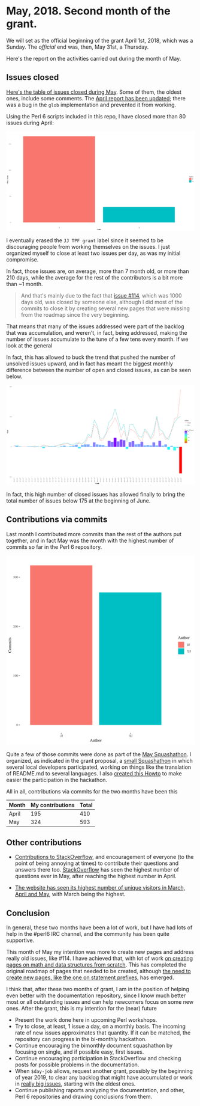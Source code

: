 # May, 2018. Second month of the grant.

We will set as the official beginning of the grant April 1st, 2018,
which was a Sunday. The *official* end was, then, May 31st, a Thursday.

Here's the report on the activities carried out during the month of May.

## Issues closed

[Here's the table of issues closed during May](/report/issues-May-2018.md). Some
of them, the oldest ones, include some
comments. The
[April report has been updated](/report/issues-April-2018.md); there
was a bug in the `glob` implementation and prevented it from working.

Using the Perl 6 scripts included in this repo, I have closed more than 80
issues during April:

![Issues closed by me and others](illos/closed-issues-may.png)

I eventually erased the `JJ TPF grant` label since it seemed to be
discouraging people from working themselves on the issues. I just
organized myself to close at least two issues per day, as was my
initial compromise.

In fact, those issues are, on average, more than 7 month old, or more
than 210 days, while the average for the rest of the contributors is a
bit more than ~1 month. 

> And that's mainly due to the fact
> that [issue #114](https://github.com/perl6/doc/issues/114), which was
> 1000 days old, was closed by someone else, although I did most of
> the commits to close it by creating several new pages that were
> missing from the roadmap since the very beginning.

That means that many of the issues addressed were part of the
backlog that was accumulation, and weren't, in fact, being addressed,
making the number of issues accumulate to the tune of a few tens every
month. If we look at the general 

In fact, this has allowed to buck the trend that pushed the number of
unsolved issues upward, and in fact has meant the biggest monthly
difference between the number of open and closed issues, as can be
seen below.

![Open and closed issues + difference](illos/issues-open-closed-diff.png)

In fact, this high number of closed issues has allowed finally to
bring the total number of issues below 175 at the beginning of June. 


## Contributions via commits


Last month I contributed more commits than the rest of the authors put
together, and in fact May was the month with the highest number of
commits so far in the Perl 6 repository.

![Commits by JJ and the rest](illos/commits-may.png)


Quite a few of those commits were done as part of
the
[May Squashathon](https://gist.github.com/Whateverable/11966854630519253293585849bb5d91). I
organized, as indicated in the grant proposal,
a [small Squashathon](http://granada.pm/blog/squashathon/) in which
several local developers participated, working on things like the
translation of README.md to several languages. I
also
[created this Howto](https://dev.to/jj/squashing-perl-6-documentation-bugs-one-at-a-time-4ojn) to
make easier the participation in the hackathon.

All in all, contributions via commits for the two months have been
this

| Month | My contributions | Total |
| ----- | ---------------- | ----- |
| April | 195              | 410   |
| May   | 324              | 593   |



## Other contributions

  
* [Contributions to StackOverflow](https://stackoverflow.com/questions/tagged/perl6),
  and encouragement of everyone (to the point of being annoying at
  times) to contribute their questions and answers there
  too. [StackOverflow](http://data.stackexchange.com/stackoverflow/query/847857/perl6-questions-per-month#graph) has
  seen the highest number of questions ever in May, after reaching the
  highest number in April.
  
*
  [The website has seen its highest number of unique visitors in March, April and May](http://www.p6c.org/stats/doc.perl6.org#Unique%20visitors%20in%20each%20month),
  with March being the highest.
  
## Conclusion

In general, these two months have been a lot of work, but I have had
lots of help in the #perl6 IRC channel, and the community has been
quite supportive. 

This month of May my intention was more to create new pages and
address really old issues, like #114. I have achieved that, with lot
of
work
[on creating pages on math and data structures from scratch](https://github.com/perl6/doc/issues/114). This
has completed the original roadmap of pages that needed to be created,
although
[the need to create new pages, like the one on statement prefixes](https://github.com/perl6/doc/issues/2034),
has emerged. 

I think that, after these two months of grant, I am in the position of
helping even better with the documentation repository, since I know
much better most or all outstanding issues and can help newcomers
focus on some new ones. After the grant, this is my intention for the
(near) future

* Present the work done here in upcoming Perl workshops.
* Try to close, at least, 1 issue a day, on a monthly basis. The
  incoming rate of new issues approximates that quantity. If it can be
  matched, the repository can progress in the bi-monthly hackathon.
* Continue encouraging the bimonthly document squashathon by focusing
  on single, and if possible easy, first issues.
* Continue encouraging participation in StackOverflow and checking
  posts for possible problems in the documentation.
* When `$day-job` allows, request another grant, possibly by the
  beginning of year 2019, to clear any backlog that might have
  accumulated or work
  in [really big issues](https://github.com/perl6/doc/labels/big),
  starting with the oldest ones.
* Continue publishing raports analyzing the documentation, and other,
  Perl 6 repositories and drawing conclusions from them.
  

  

